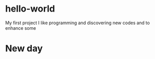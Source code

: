 # hello-world
My first project
I like programming and discovering new codes and to enhance 
some
# New day
